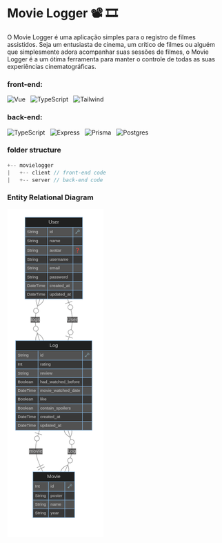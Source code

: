 # Movie Logger 📽️ 🎞️

O Movie Logger é uma aplicação simples para o registro de filmes assistidos. Seja um entusiasta de cinema, um crítico de filmes ou alguém que simplesmente adora acompanhar suas sessões de filmes, o Movie Logger é a um ótima ferramenta para manter o controle de todas as suas experiências cinematográficas.

### front-end:
![Vue](https://img.shields.io/badge/-Vue.js-black?logo=vue.js&style=social)&nbsp;&nbsp;
![TypeScript](https://img.shields.io/badge/-TypeScript-black?logo=typescript&style=social)&nbsp;&nbsp;
![Tailwind](https://img.shields.io/badge/-Tailwind-black?logo=tailwindcss&style=social)&nbsp;&nbsp;

### back-end:
![TypeScript](https://img.shields.io/badge/-TypeScript-black?logo=typescript&style=social)&nbsp;&nbsp;
![Express](https://img.shields.io/badge/-Express-black?logo=express&style=social)&nbsp;&nbsp;
![Prisma](https://img.shields.io/badge/-Prisma-black?logo=prisma&style=social)&nbsp;&nbsp;
![Postgres](https://img.shields.io/badge/-Postgres-black?logo=postgresql&style=social)&nbsp;&nbsp;

### folder structure 
```js
+-- movielogger
|   +-- client // front-end code 
|   +-- server // back-end code
```

### Entity Relational Diagram 

![ERM](server/prisma/ERD.png)
